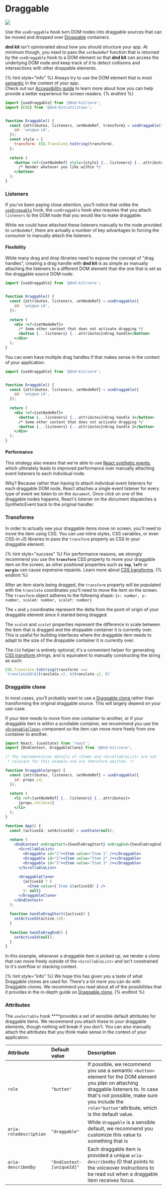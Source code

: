 # Draggable

![](../../.gitbook/assets/draggable-large.svg)

Use the `useDraggable` hook turn DOM nodes into draggable sources that can be moved and dropped over [Droppable](../droppable/) containers.

**dnd kit** isn't opinionated about how you should structure your app. At minimum though, you need to pass the `setNodeRef` function that is returned by the `useDraggable` hook to a DOM element so that **dnd kit** can access the underlying DOM node and keep track of it to detect collisions and intersections with other droppable elements. 

{% hint style="info" %}
Always try to use the  DOM element that is most [semantic](https://developer.mozilla.org/en-US/docs/Glossary/Semantics) in the context of your app.   
Check out our [Accessibility guide](../../guides/accessibility.md) to learn more about how you can help provide a better experience for screen readers.
{% endhint %}

```jsx
import {useDraggable} from '@dnd-kit/core';
import {CSS} from '@dnd-kit/utilities';


function Draggable() {
  const {attributes, listeners, setNodeRef, transform} = useDraggable({
    id: 'unique-id',
  });
  const style = {
    transform: CSS.Translate.toString(transform),
  };
  
  return (
    <button ref={setNodeRef} style={style} {...listeners} {...attributes}>
      /* Render whatever you like within */
    </button>
  );
}
```

### Listeners

If you've been paying close attention, you'll notice that unlike the [`useDroppable`](../droppable/) hook,  the `useDraggable` hook also requires that you attach `listeners` to the DOM node that you would like to make draggable. 

While we could have attached these listeners manually to the node  provided to `setNodeRef`, there are actually a number of key advantages to forcing the consumer to manually attach the listeners.

#### Flexibility

While many drag and drop libraries need to expose the concept of "drag handles", creating a drag handle with **dnd kit** is as simple as manually attaching the listeners to a different DOM element than the one that is set as the draggable source DOM node:

```jsx
import {useDraggable} from '@dnd-kit/core';


function Draggable() {
  const {attributes, listeners, setNodeRef} = useDraggable({
    id: 'unique-id',
  });
  
  return (
    <div ref={setNodeRef}>
      /* Some other content that does not activate dragging */
      <button {...listeners} {...attributes}>Drag handle</button>
    </div>
  );
}
```

You can even have multiple drag handles if that makes sense in the context of your application:

```jsx
import {useDraggable} from '@dnd-kit/core';


function Draggable() {
  const {attributes, listeners, setNodeRef} = useDraggable({
    id: 'unique-id',
  });
  
  return (
    <div ref={setNodeRef}>
      <button {...listeners} {...attributes}>Drag handle 1</button>
      /* Some other content that does not activate dragging */
      <button {...listeners} {...attributes}>Drag handle 2</button>
    </div>
  );
}
```

#### Performance

This strategy also means that we're able to use [React synthetic events](https://reactjs.org/docs/events.html), which ultimately leads to improved performance over manually attaching event listeners to each individual node.  
  
Why? Because rather than having to attach individual event listeners for each draggable DOM node, React attaches a single event listener for every type of event we listen to on the `document`. Once click on one of the draggable nodes happens, React's listener on the document dispatches a SyntheticEvent back to the original handler. 

### Transforms 

In order to actually see your draggable items move on screen, you'll need to move the item using CSS. You can use inline styles, CSS variables, or even CSS-in-JS libraries to pass the `transform` property as CSS to your draggable element.

{% hint style="success" %}
For performance reasons, we strongly recommend you use the **`transform`** CSS property to move your draggable item on the screen, as other positional properties such as **`top`**, **`left`** or **`margin`** can cause expensive repaints.  Learn more about [CSS transforms](https://developer.mozilla.org/en-US/docs/Web/CSS/transform).
{% endhint %}

After an item starts being dragged, the `transform` property will be populated with the `translate` coordinates you'll need to move the item on the screen.  The `transform` object adheres to the following shape: `{x: number, y: number, scaleX: number, scaleY: number}`

The `x` and `y` coordinates represent the delta from the point of origin of your draggable element since it started being dragged.

The `scaleX` and `scaleY` properties represent the difference in scale between the item that is dragged and the droppable container it is currently over. This is useful for building interfaces where the draggable item needs to adapt to the size of the droppable container it is currently over.

The `CSS` helper is entirely optional; it's a convenient helper for generating [CSS transform ](https://developer.mozilla.org/en-US/docs/Web/CSS/transform)strings, and is equivalent to manually constructing the string as such:

```javascript
CSS.Translate.toString(transform) ===
`translate3d(${translate.x}, ${translate.y}, 0)`
```

### Draggable clone

In most cases, you'll probably want to use a [Draggable clone ](clone.md)rather than transforming the original draggable source. This will largely depend on your use-case.

If your item needs to move from one container to another, or if your draggable item is within a scrollable container, we recommend you use the [`<DraggableClone>`](clone.md) component so the item can move more freely from one container to another.

```jsx
import React, {useState} from 'react';
import {DndContext, DraggableClone} from '@dnd-kit/core';

/* The implementation details of <Item> and <ScrollableList> are not
 * relevant for this example and are therefore omitted. */

function Draggable(props) {
  const {attributes, listeners, setNodeRef} = useDraggable({
    id: props.id,
  });
  
  return (
    <li ref={setNodeRef} {...listeners} {...attributes}>
      {props.children}
    </li>
  );
}

function App() {
  const [activeId, setActiveId] = useState(null);
  
  return (
    <DndContext onDragStart={handleDragStart} onDragEnd={handleDragEnd}>
      <ScrollableList>
        <Draggable id="1"><Item value="Item 1" /></Draggable>
        <Draggable id="2"><Item value="Item 2" /></Draggable>
        <Draggable id="3"><Item value="Item 3" /></Draggable>
      </ScrollableList>
      
      <DraggableClone>
        {activeId ? (
          <Item value={`Item ${activeId}`} /> 
        ): null}
      </DraggableClone>
    </DndContext>
  );
  
  function handleDragStart({active}) {
    setActiveId(active.id);
  }
  
  function handleDragEnd() {
    setActiveId(null);
  }
}
```

In this example, whenever a draggable item is picked up, we render a clone that can move freely outside of the `<ScrollableList>` and isn't constrained to it's overflow or stacking context.

{% hint style="info" %}
We hope this has given you a taste of what Draggable clones are used for. There's a lot more you can do with Draggable clones. We recommend you read about all of the possibilities that it provides in the in-depth guide on [Draggable clone](clone.md).
{% endhint %}

### Attributes

The `useSortable` hook ****provides a set of sensible default attributes for draggable items. We recommend you attach these to your draggable elements, though nothing will break if you don't. You can also manually attach the attributes that you think make sense in the context of your application.

| Attribute | Default value | Description |
| :--- | :--- | :--- |
| `role` | `"button"` | If possible, we recommend you use a semantic `<button>` element for the DOM element you plan on attaching draggable listeners to. In case that's not possible, make sure you include the `role="button"`attribute, which is the default value. |
| `aria-roledescription` | `"draggable"` | While `draggable` is a sensible default, we recommend you customize this value to something that is  |
| `aria-describedby` | `"DndContext-[uniqueId]"` | Each draggable item is provided a unique `aria-describedby` ID that points to the voiceover instructions to be read out when a draggable item receives focus. |




